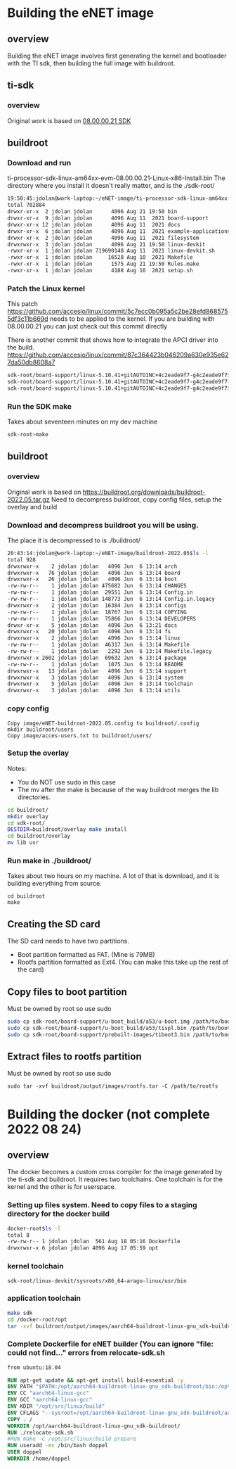 # Building the eNET image
## overview
Building the eNET image involves first generating the kernel and bootloader with the TI sdk, then building the full image with buildroot.
## ti-sdk

### overview
Original work is based on [08.00.00.21 SDK](https://www.ti.com/tool/download/PROCESSOR-SDK-LINUX-AM64X/08.00.00.21)

## buildroot

### Download and run
ti-processor-sdk-linux-am64xx-evm-08.00.00.21-Linux-x86-Install.bin
The directory where you install it doesn't really matter, and is the ./sdk-root/
```sh
19:50:45:jdolan@work-laptop:~/eNET-image/ti-processor-sdk-linux-am64xx-evm-08.00.00.21$ls -l
total 702884
drwxr-xr-x  2 jdolan jdolan      4096 Aug 21 19:50 bin
drwxr-xr-x  9 jdolan jdolan      4096 Aug 11  2021 board-support
drwxr-xr-x 12 jdolan jdolan      4096 Aug 11  2021 docs
drwxr-xr-x  6 jdolan jdolan      4096 Aug 11  2021 example-applications
drwxr-xr-x  2 jdolan jdolan      4096 Aug 11  2021 filesystem
drwxrwxr-x  3 jdolan jdolan      4096 Aug 21 19:50 linux-devkit
-rwxr-xr-x  1 jdolan jdolan 719690148 Aug 11  2021 linux-devkit.sh
-rwxr-xr-x  1 jdolan jdolan     16528 Aug 10  2021 Makefile
-rwxr-xr-x  1 jdolan jdolan      1575 Aug 21 19:50 Rules.make
-rwxr-xr-x  1 jdolan jdolan      4188 Aug 10  2021 setup.sh
```

### Patch the Linux kernel
This patch https://github.com/accesio/linux/commit/5c7ecc0b095a5c2be28efd8685755df3c11b669d needs to be applied to the kernel. If you are building with 08.00.00.21 you can just check out this commit directly

There is another commit that shows how to integrate the APCI driver into the build. https://github.com/accesio/linux/commit/87c364423b046209a630e935e627da50db8608a7
```sh
sdk-root/board-support/linux-5.10.41+gitAUTOINC+4c2eade9f7-g4c2eade9f7>git remote add aio git@github.com:accesio/linux.git
sdk-root/board-support/linux-5.10.41+gitAUTOINC+4c2eade9f7-g4c2eade9f7>git fetch aio
sdk-root/board-support/linux-5.10.41+gitAUTOINC+4c2eade9f7-g4c2eade9f7>git checkout 5c7ecc0b
```

### Run the SDK make
Takes about seventeen minutes on my dev machine
```sh
sdk-root>make
```


## buildroot
### overview
Original work is based on https://buildroot.org/downloads/buildroot-2022.05.tar.gz
Need to decompress buildroot, copy config files, setup the overlay and build


### Download and decompress buildroot you will be using.
The place it is decompressed to is ./buildroot/
```sh
20:43:14:jdolan@work-laptop:~/eNET-image/buildroot-2022.05$ls -l
total 928
drwxrwxr-x    2 jdolan jdolan   4096 Jun  6 13:14 arch
drwxrwxr-x   76 jdolan jdolan   4096 Jun  6 13:14 board
drwxrwxr-x   26 jdolan jdolan   4096 Jun  6 13:14 boot
-rw-rw-r--    1 jdolan jdolan 475682 Jun  6 13:14 CHANGES
-rw-rw-r--    1 jdolan jdolan  29551 Jun  6 13:14 Config.in
-rw-rw-r--    1 jdolan jdolan 148773 Jun  6 13:14 Config.in.legacy
drwxrwxr-x    2 jdolan jdolan  16384 Jun  6 13:14 configs
-rw-rw-r--    1 jdolan jdolan  18767 Jun  6 13:14 COPYING
-rw-rw-r--    1 jdolan jdolan  75866 Jun  6 13:14 DEVELOPERS
drwxr-xr-x    5 jdolan jdolan   4096 Jun  6 13:21 docs
drwxrwxr-x   20 jdolan jdolan   4096 Jun  6 13:14 fs
drwxrwxr-x    2 jdolan jdolan   4096 Jun  6 13:14 linux
-rw-rw-r--    1 jdolan jdolan  46317 Jun  6 13:14 Makefile
-rw-rw-r--    1 jdolan jdolan   2292 Jun  6 13:14 Makefile.legacy
drwxrwxr-x 2602 jdolan jdolan  69632 Jun  6 13:14 package
-rw-rw-r--    1 jdolan jdolan   1075 Jun  6 13:14 README
drwxrwxr-x   13 jdolan jdolan   4096 Jun  6 13:14 support
drwxrwxr-x    3 jdolan jdolan   4096 Jun  6 13:14 system
drwxrwxr-x    5 jdolan jdolan   4096 Jun  6 13:14 toolchain
drwxrwxr-x    3 jdolan jdolan   4096 Jun  6 13:14 utils
```

### copy config
```
Copy image/eNET-buildroot-2022.05.config to buildroot/.config
mkdir buildroot/users
Copy image/acces-users.txt to buildroot/users/
```

### Setup the overlay
Notes:
* You do NOT use sudo in this case
* The mv after the make is because of the way buildroot merges the lib directories.

```sh
cd buildroot/
mkdir overlay
cd sdk-root/
DESTDIR=buildroot/overlay make install
cd buildroot/overlay
mv lib usr
```


### Run make in ./buildroot/
Takes about two hours on my machine. A lot of that is download, and it is building everything from source.
```
cd buildroot
make
```

## Creating the SD card
The SD card needs to have two partitions.
* Boot partition formatted as FAT. (Mine is 79MB)
* Rootfs partition formatted as Ext4. (You can make this take up the rest of the card)

## Copy files to boot partition
Must be owned by root so use sudo
```sh
sudo cp sdk-root/board-support/u-boot_build/a53/u-boot.img /path/to/boot/
sudo cp sdk-root/board-support/u-boot_build/a53/tispl.bin /path/to/boot/
sudo cp sdk-root/board-support/prebuilt-images/tiboot3.bin /path/to/boot/
```

## Extract files to rootfs partition
Must be owned by root so use sudo
```
sudo tar -xvf buildroot/output/images/rootfs.tar -C /path/to/rootfs
```



# Building the docker (not complete 2022 08 24)
## overview
The docker becomes a custom cross compiler for the image generated by the ti-sdk and buildroot. It requires two toolchains. One toolchain is for the kernel and the other is for userspace.

### Setting up files system. Need to copy files to a staging directory for the docker build
```sh
docker-root$ls -l
total 8
-rw-rw-r-- 1 jdolan jdolan  561 Aug 18 05:16 Dockerfile
drwxrwxr-x 6 jdolan jdolan 4096 Aug 17 05:59 opt
```

### kernel toolchain
```
sdk-root/linux-devkit/sysroots/x86_64-arago-linux/usr/bin
```

### application toolchain
```sh
make sdk
cd /docker-root/opt
tar -xvf buildroot/output/images/aarch64-buildroot-linux-gnu_sdk-buildroot.tar.gz
```

### Complete Dockerfile for eNET builder (You can ignore "file: could not find..." errors from relocate-sdk.sh
```Dockerfile
from ubuntu:18.04

RUN apt-get update && apt-get install build-essential -y
ENV PATH "$PATH:/opt/aarch64-buildroot-linux-gnu_sdk-buildroot/bin:/opt/ti-sdk-sysroot/usr/bin:"
ENV CC "aarch64-linux-gcc"
ENV GCC "aarch64-linux-gcc"
ENV KDIR "/opt/src/linux/build"
ENV CFLAGS "--sysroot=/opt/aarch64-buildroot-linux-gnu_sdk-buildroot/aarch64-buildroot-linux-gnu/sysroot"
COPY . /
WORKDIR /opt/aarch64-buildroot-linux-gnu_sdk-buildroot/
RUN ./relocate-sdk.sh
#RUN make -C /opt/src/linux/build prepare
RUN useradd -ms /bin/bash doppel
USER doppel
WORKDIR /home/doppel
```

